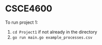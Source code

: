 # CSCE4600

To run project 1:
1. `cd Project1` if not already in the directory
2. `go run main.go example_processes.csv`